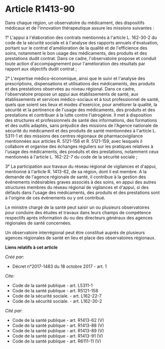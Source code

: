 # Article R1413-90

Dans chaque région, un observatoire du médicament, des dispositifs médicaux et de l'innovation thérapeutique assure les
missions suivantes : 

1° L'appui à l'élaboration des contrats mentionnés à l'article L. 162-30-2 du code de la sécurité sociale et à l'analyse des
rapports annuels d'évaluation, portant sur le contrat d'amélioration de la qualité et de l'efficience des soins, notamment le
bon usage des médicaments, des produits et des prestations dudit contrat. Dans ce cadre, l'observatoire propose et conduit
toute action d'accompagnement pour l'amélioration des résultats par rapport aux objectifs dudit contrat ; 

2° L'expertise médico-économique, ainsi que le suivi et l'analyse des prescriptions, dispensations et utilisations des
médicaments, des produits et des prestations observées au niveau régional. Dans ce cadre, l'observatoire propose un appui aux
établissements de santé, aux établissements et services médico-sociaux et à tout professionnel de santé, quels que soient ses
lieux et modes d'exercice, pour améliorer la qualité, la sécurité et la pertinence de l'usage des médicaments, des produits
et des prestations et contribuer à la lutte contre l'iatrogénie. Il met à disposition des structures et professionnels de
santé des informations, des formations et des outils adaptés, sans préjudice des missions de l'Agence nationale de sécurité
du médicament et des produits de santé mentionnées à l'article L. 5311-1 et des missions des centres régionaux de
pharmacovigilance mentionnées aux articles R. 5121-158 et R. 5121-159, avec lesquels il collabore et organise des échanges
réguliers sur les pratiques relatives à l'usage des médicaments, des produits et des prestations, notamment ceux mentionnés à
l'article L. 162-22-7 du code de la sécurité sociale ; 

3° La participation aux travaux du réseau régional de vigilances et d'appui, mentionné à l'article R. 1413-62, de sa région,
dont il est membre. A la demande de l'agence régionale de santé, il contribue à la gestion des événements indésirables graves
associés à des soins, en appui des autres structures membres du réseau régional de vigilances et d'appui, si des défauts dans
l'usage des médicaments, des produits et des prestations sont à l'origine de ces événements ou y ont contribué. 

Le ministre chargé de la santé peut saisir un ou plusieurs observatoires pour conduire des études et travaux dans leurs
champs de compétence respectifs après information du ou des directeurs généraux des agences régionales de santé concernées. 

Un observatoire interrégional peut être constitué auprès de plusieurs agences régionales de santé en lieu et place des
observatoires régionaux.

**Liens relatifs à cet article**

_Créé par_:

  - Décret n°2017-1483 du 18 octobre 2017 - art. 1

_Cite_:

  - Code de la santé publique - art. L5311-1
  - Code de la santé publique - art. R5121-158
  - Code de la sécurité sociale. - art. L162-22-7
  - Code de la sécurité sociale. - art. L162-30-2

_Cité par_:

  - Code de la santé publique - art. R1413-62 (V)
  - Code de la santé publique - art. R1413-88 (V)
  - Code de la santé publique - art. R1413-89 (V)
  - Code de la santé publique - art. R1413-91 (V)
  - Code de la santé publique - art. R6111-11 (V)
